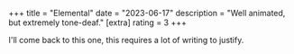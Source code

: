 +++
title = "Elemental"
date = "2023-06-17"
description = "Well animated, but extremely tone-deaf."
[extra]
rating = 3
+++

I'll come back to this one, this requires a lot of writing to justify.
